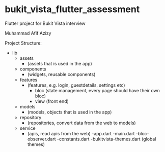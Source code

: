 # bukit_vista_flutter_assessment

Flutter project for Bukit Vista interview

Muhammad Afif Azizy

Project Structure:
- lib
  - assets
    - (assets that is used in the app)
  - components
    - (widgets, reusable components)
  - features
    - (features, e.g. login, guestdetails, settings etc)
      - bloc (state management, every page should have their own bloc)
      - view (front end)
  - models
    - (models, objects that is used in the app)
  - repository
    - (repositories, convert data from the web to models)
  - service
    - (apis, read apis from the web)
  -app.dart
  -main.dart
  -bloc-observer.dart 
  -constants.dart
  -bukitvista-themes.dart (global themes)
